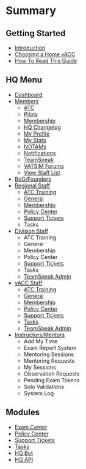 # Summary

## Getting Started

* [Introduction](/README.md)
* [Choosing a Home vACC](choosing-a-home-vacc.md)
* [How To Read This Guide](how-to-read-this-guide.md)

## HQ Menu

* [Dashboard](dashboard.md)
* [Members](members.md)
  * [ATC](members/atc.md)
  * [Pilots](members/pilots.md)
  * [Membership](members/membership.md)
  * [HQ Changelog](members/hq-changelog.md)
  * [My Profile](members/my-profile.md)
  * [My Stats](members/my-stats.md)
  * [NOTAMs](members/notams.md)
  * [Notifications](members/notifications.md)
  * [TeamSpeak](members/teamspeak.md)
  * [VATSIM Forums](members/vatsim-forums.md)
  * [View Staff List](members/view-staff-list.md)
* [BoG/Founders](/bogfounders.md)
* [Regional Staff](/regional-staff.md)
  * [ATC Training](regional-staff/atc-training.md)
  * [General](regional-staff/general.md)
  * [Membership](regional-staff/membership.md)
  * [Policy Center](policyprocedures.md)
  * [Support Tickets](support-tickets.md)
  * Tasks
* [Division Staff](division-staff.md)
  * ATC Training
  * General
  * Membership
  * Policy Center
  * [Support Tickets](support-tickets.md)
  * Tasks
  * [TeamSpeak Admin](division-staff/teamspeak-admin.md)
* [vACC Staff](vacc-staff.md)
  * [ATC Training](vacc-staff/atc-training.md)
  * [General](vacc-staff/general.md)
  * [Membership](vacc-staff/membership.md)
  * [Policy Center](policyprocedures.md)
  * [Support Tickets](support-tickets.md)
  * [Tasks](vacc-staff/tasks.md)
  * [TeamSpeak Admin](vacc-staff/teamspeak-admin.md)
* [Instructors/Mentors](instructorsmentors.md)
  * Add My Time
  * Exam Report System
  * Mentoring Sessions
  * Mentoring Requests
  * My Sessions
  * Observation Requests
  * Pending Exam Tokens
  * Solo Validations
  * System Log

## Modules

* [Exam Center](exam-center.md)
* [Policy Center](policyprocedures.md)
* [Support Tickets](support-tickets.md)
* [Tasks](tasks.md)
* [HQ Bot](/hq-bot.md)
* [HQ API](/hq-api.md)


